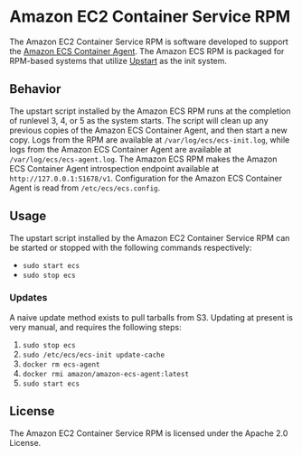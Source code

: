 # Amazon EC2 Container Service RPM

The Amazon EC2 Container Service RPM is software developed to support the [Amazon ECS Container
Agent](http://github.com/aws/amazon-ecs-agent).  The Amazon ECS RPM is packaged for RPM-based systems that utilize
[Upstart](http://upstart.ubuntu.com) as the init system.

## Behavior
The upstart script installed by the Amazon ECS RPM runs at the completion of runlevel 3, 4, or 5 as the system starts.
The script will clean up any previous copies of the Amazon ECS Container Agent, and then start a new copy.  Logs from
the RPM are available at `/var/log/ecs/ecs-init.log`, while logs from the Amazon ECS Container Agent are available at
`/var/log/ecs/ecs-agent.log`.  The Amazon ECS RPM makes the Amazon ECS Container Agent introspection endpoint available
at `http://127.0.0.1:51678/v1`.  Configuration for the Amazon ECS Container Agent is read from `/etc/ecs/ecs.config`.

## Usage
The upstart script installed by the Amazon EC2 Container Service RPM can be started or stopped with the following commands respectively:

* `sudo start ecs`
* `sudo stop ecs`

### Updates
A naive update method exists to pull tarballs from S3.  Updating at present is very manual, and requires the following
steps:

1. `sudo stop ecs`
2. `sudo /etc/ecs/ecs-init update-cache`
3. `docker rm ecs-agent`
4. `docker rmi amazon/amazon-ecs-agent:latest`
5. `sudo start ecs`

## License

The Amazon EC2 Container Service RPM is licensed under the Apache 2.0 License.
